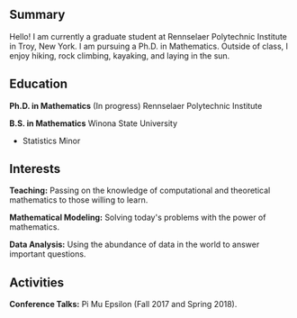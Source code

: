 
## Summary

Hello! I am currently a graduate student at Rennselaer Polytechnic Institute in Troy, New York. I am pursuing a Ph.D. in Mathematics. Outside of class, I enjoy hiking, rock climbing, kayaking, and laying in the sun.

## Education

**Ph.D. in Mathematics** (In progress) Rennselaer Polytechnic Institute

**B.S. in Mathematics** Winona State University
* Statistics Minor

## Interests

**Teaching:** Passing on the knowledge of computational and theoretical mathematics to those willing to learn.

**Mathematical Modeling:** Solving today's problems with the power of mathematics.

**Data Analysis:** Using the abundance of data in the world to answer important questions.

## Activities

**Conference Talks:** Pi Mu Epsilon (Fall 2017 and Spring 2018).
